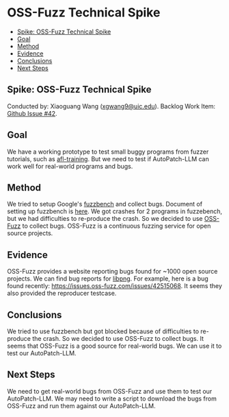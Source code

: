 # OSS-Fuzz Technical Spike <!-- omit in toc -->
- [Spike: OSS-Fuzz Technical Spike](#spike-ossfuzz-technical-spike)
- [Goal](#goal)
- [Method](#method)
- [Evidence](#evidence)
- [Conclusions](#conclusions)
- [Next Steps](#next-steps)

## Spike: OSS-Fuzz Technical Spike
Conducted by: Xiaoguang Wang (xgwang9@uic.edu).
Backlog Work Item: [Github Issue #42](https://github.com/sysec-uic/AutoPatch-LLM/issues/42).

## Goal
We have a working prototype to test small buggy programs from fuzzer tutorials, such as [afl-training](https://github.com/mykter/afl-training). But we need to test if AutoPatch-LLM can work well for real-world programs and bugs.

## Method
We tried to setup Google's [fuzzbench](https://github.com/google/fuzzbench) and collect bugs. Document of setting up fuzzbench is [here](https://github.com/sysec-uic/AutoPatch-LLM/blob/main/docs/FuzzBench.md). We got crashes for 2 programs in fuzzebench, but we had difficulties to re-produce the crash. So we decided to use [OSS-Fuzz](https://github.com/google/oss-fuzz) to collect bugs. OSS-Fuzz is a continuous fuzzing service for open source projects.

## Evidence
OSS-Fuzz provides a website reporting bugs found for ~1000 open source projects.
We can find bug reports for [libpng](https://issues.oss-fuzz.com/issues?q=libpng). For example, here is a bug found recently: https://issues.oss-fuzz.com/issues/42515068. It seems they also provided the reproducer testcase.

## Conclusions
We tried to use fuzzbench but got blocked because of difficulties to re-produce the crash. So we decided to use OSS-Fuzz to collect bugs. It seems that OSS-Fuzz is a good source for real-world bugs. We can use it to test our AutoPatch-LLM.

## Next Steps
We need to get real-world bugs from OSS-Fuzz and use them to test our AutoPatch-LLM.
We may need to write a script to download the bugs from OSS-Fuzz and run them against our AutoPatch-LLM.
